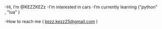-Hi, I’m @KEZZKEZz
-I’m interested in cars
-I’m currently learning ("python" , "lua" )

-How to reach me ( kezz.kezz25@gmail.com ) 

<!---
KEZZKEZz/KEZZKEZz is a ✨ special ✨ repository because its `README.md` (this file) appears on your GitHub profile.
You can click the Preview link to take a look at your changes.
--->
